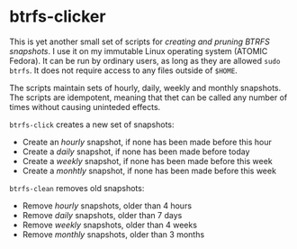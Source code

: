 # btrfs-clicker

This is yet another small set of scripts for _creating and pruning BTRFS snapshots_. I use it on my immutable Linux operating system (ATOMIC Fedora). It can be run by ordinary users, as long as they are allowed `sudo btrfs`. It does not require access to any files outside of `$HOME`.

The scripts maintain sets of hourly, daily, weekly and monthly snapshots. The scripts are idempotent, meaning that thet can be called any number of times without causing uninteded effects.

`btrfs-click` creates a new set of snapshots:
* Create an _hourly_ snapshot, if none has been made before this hour
* Create a _daily_ snapshot, if none has been made before today
* Create a _weekly_ snapshot, if none has been made before this week
* Create a _monhtly_ snapshot, if none has been made before this week

`btrfs-clean` removes old snapshots:
* Remove _hourly_ snapshots, older than 4 hours
* Remove _daily_ snapshots, older than 7 days
* Remove _weekly_ snapshots, older than 4 weeks
* Remove _monthly_ snapshots, older than 3 months


